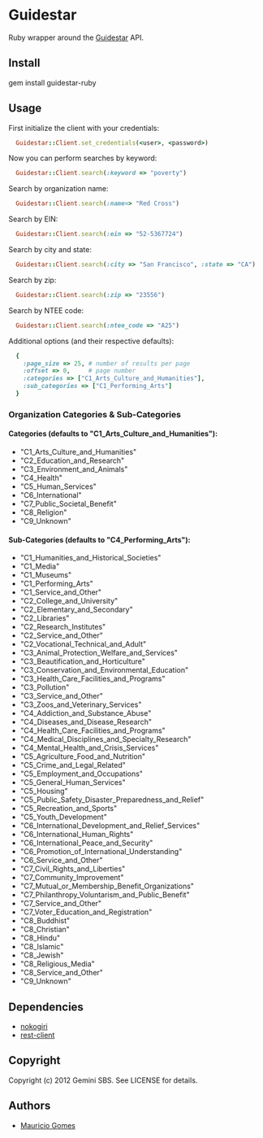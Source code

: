 # Guidestar

Ruby wrapper around the [Guidestar](http://guidestar.org) API.

## Install

  gem install guidestar-ruby

## Usage

First initialize the client with your credentials:

```ruby
  Guidestar::Client.set_credentials(<user>, <password>)
```

Now you can perform searches by keyword:

```ruby
  Guidestar::Client.search(:keyword => "poverty")
```

Search by organization name:

```ruby
  Guidestar::Client.search(:name=> "Red Cross")
```

Search by EIN:

```ruby
  Guidestar::Client.search(:ein => "52-5367724")
```

Search by city and state:

```ruby
  Guidestar::Client.search(:city => "San Francisco", :state => "CA")
```

Search by zip:

```ruby
  Guidestar::Client.search(:zip => "23556")
```

Search by NTEE code:

```ruby
  Guidestar::Client.search(:ntee_code => "A25")
```

Additional options (and their respective defaults):

```ruby
  {
    :page_size => 25, # number of results per page
    :offset => 0,     # page number
    :categories => ["C1_Arts_Culture_and_Humanities"],
    :sub_categories => ["C1_Performing_Arts"]
  }
```

### Organization Categories & Sub-Categories

#### Categories (defaults to "C1_Arts_Culture_and_Humanities"):

* "C1_Arts_Culture_and_Humanities"
* "C2_Education_and_Research"
* "C3_Environment_and_Animals"
* "C4_Health"
* "C5_Human_Services"
* "C6_International"
* "C7_Public_Societal_Benefit"
* "C8_Religion"
* "C9_Unknown"

#### Sub-Categories (defaults to "C4_Performing_Arts"):

* "C1_Humanities_and_Historical_Societies"
* "C1_Media"
* "C1_Museums"
* "C1_Performing_Arts"
* "C1_Service_and_Other"
* "C2_College_and_University"
* "C2_Elementary_and_Secondary"
* "C2_Libraries"
* "C2_Research_Institutes"
* "C2_Service_and_Other"
* "C2_Vocational_Technical_and_Adult"
* "C3_Animal_Protection_Welfare_and_Services"
* "C3_Beautification_and_Horticulture"
* "C3_Conservation_and_Environmental_Education"
* "C3_Health_Care_Facilities_and_Programs"
* "C3_Pollution"
* "C3_Service_and_Other"
* "C3_Zoos_and_Veterinary_Services"
* "C4_Addiction_and_Substance_Abuse"
* "C4_Diseases_and_Disease_Research"
* "C4_Health_Care_Facilities_and_Programs"
* "C4_Medical_Disciplines_and_Specialty_Research"
* "C4_Mental_Health_and_Crisis_Services"
* "C5_Agriculture_Food_and_Nutrition"
* "C5_Crime_and_Legal_Related"
* "C5_Employment_and_Occupations"
* "C5_General_Human_Services"
* "C5_Housing"
* "C5_Public_Safety_Disaster_Preparedness_and_Relief"
* "C5_Recreation_and_Sports"
* "C5_Youth_Development"
* "C6_International_Development_and_Relief_Services"
* "C6_International_Human_Rights"
* "C6_International_Peace_and_Security"
* "C6_Promotion_of_International_Understanding"
* "C6_Service_and_Other"
* "C7_Civil_Rights_and_Liberties"
* "C7_Community_Improvement"
* "C7_Mutual_or_Membership_Benefit_Organizations"
* "C7_Philanthropy_Voluntarism_and_Public_Benefit"
* "C7_Service_and_Other"
* "C7_Voter_Education_and_Registration"
* "C8_Buddhist"
* "C8_Christian"
* "C8_Hindu"
* "C8_Islamic"
* "C8_Jewish"
* "C8_Religious_Media"
* "C8_Service_and_Other"
* "C9_Unknown"

## Dependencies

* [nokogiri](http://github.com/tenderlove/nokogiri)
* [rest-client](http://github.com/archiloque/rest-client)

## Copyright

Copyright (c) 2012 Gemini SBS. See LICENSE for details.

## Authors

* [Mauricio Gomes](http://github.com/mgomes)
